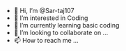 - 👋 Hi, I’m @Sar-taj107
- 👀 I’m interested in Coding
- 🌱 I’m currently learning basic coding
- 💞️ I’m looking to collaborate on ...
- 📫 How to reach me ...

<!---
Sar-taj107/Sar-taj107 is a ✨ special ✨ repository because its `README.md` (this file) appears on your GitHub profile.
You can click the Preview link to take a look at your changes.
--->

